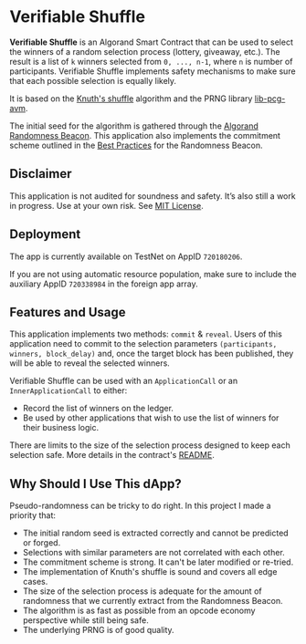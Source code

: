 # Verifiable Shuffle

**Verifiable Shuffle** is an Algorand Smart Contract that can be used to select the winners of a
random selection process (lottery, giveaway, etc.).
The result is a list of `k` winners selected from `0, ..., n-1`, where `n` is number of participants.
Verifiable Shuffle implements safety mechanisms to make sure that each possible selection is equally likely.

It is based on the [Knuth's shuffle](https://en.wikipedia.org/wiki/Fisher%E2%80%93Yates_shuffle) algorithm and
the PRNG library [lib-pcg-avm](https://github.com/CiottiGiorgio/lib-pcg-avm).

The initial seed for the algorithm is gathered through the
[Algorand Randomness Beacon](https://developer.algorand.org/articles/randomness-on-algorand/).
This application also implements the commitment scheme outlined in the
[Best Practices](https://developer.algorand.org/articles/usage-and-best-practices-for-randomness-beacon/) for the Randomness Beacon.

## Disclaimer
This application is not audited for soundness and safety. It’s also still a work in progress.
Use at your own risk. See [MIT License](./LICENSE).

## Deployment
The app is currently available on TestNet on AppID `720180206`.

If you are not using automatic resource population, make sure to include the auxiliary AppID `720338984`
in the foreign app array.

## Features and Usage
This application implements two methods: `commit` & `reveal`.
Users of this application need to commit to the selection parameters `(participants, winners, block_delay)`
and, once the target block has been published, they will be able to reveal the selected winners.

Verifiable Shuffle can be used with an `ApplicationCall` or an `InnerApplicationCall` to either:
- Record the list of winners on the ledger.
- Be used by other applications that wish to use the list of winners for their business logic.

There are limits to the size of the selection process designed to keep each selection safe.
More details in the contract's [README](./projects/verifiable-shuffle).

## Why Should I Use This dApp?
Pseudo-randomness can be tricky to do right. In this project I made a priority that:
- The initial random seed is extracted correctly and cannot be predicted or forged.
- Selections with similar parameters are not correlated with each other.
- The commitment scheme is strong. It can't be later modified or re-tried.
- The implementation of Knuth's shuffle is sound and covers all edge cases.
- The size of the selection process is adequate for the amount of randomness that we currently extract from the Randomness Beacon.
- The algorithm is as fast as possible from an opcode economy perspective while still being safe.
- The underlying PRNG is of good quality.
